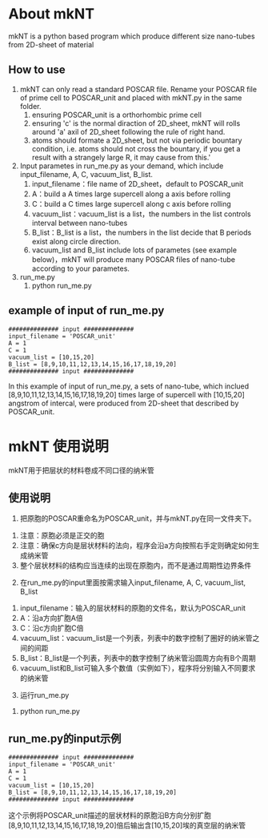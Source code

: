 # About mkNT #

mkNT is a python based program which produce different size nano-tubes from 2D-sheet of material 

## How to use ##

1.	mkNT can only read a standard POSCAR file. Rename your POSCAR file of prime cell to POSCAR_unit and placed with mkNT.py in the same folder.   
	1)	ensuring POSCAR_unit is a orthorhombic prime cell  
	2)	ensuring 'c' is the normal diraction of 2D_sheet, mkNT will rolls around 'a' axil of 2D_sheet following the rule of right hand.  
	3)	atoms should formate a 2D_sheet, but not via periodic bountary condition,  i.e. atoms should not cross the bountary, if you get a result with a strangely large R, it may cause from this.'  
2.	Input parametes in run_me.py as your demand, which include input_filename, A, C, vacuum_list, B_list.  
	1)	input_filename：file name of 2D_sheet，default to POSCAR_unit  
	2)	A：build a A times large supercell along a axis before rolling  
	3)	C：build a C times large supercell along c axis before rolling  
	4)	vacuum_list：vacuum_list is a list，the numbers in the list controls interval between nano-tubes    
	5)	B_list：B_list is a list，the numbers in the list decide that B periods exist along circle direction.  
	6)	vacuum_list and B_list include lots of parametes (see example below)，mkNT will produce many POSCAR files of nano-tube according to your parametes.  
3.	run_me.py  
	1)	python run_me.py  

## example of input of run_me.py ##

	############## input ##############
	input_filename = 'POSCAR_unit'
	A = 1
	C = 1
	vacuum_list = [10,15,20]
	B_list = [8,9,10,11,12,13,14,15,16,17,18,19,20]
	############## input ##############

In this example of input of run_me.py, a sets of nano-tube, which inclued [8,9,10,11,12,13,14,15,16,17,18,19,20] times large of supercell with [10,15,20] angstrom of intercal, were produced from 2D-sheet that described by POSCAR_unit.


# mkNT 使用说明 #

mkNT用于把层状的材料卷成不同口径的纳米管

## 使用说明 ##

1.	把原胞的POSCAR重命名为POSCAR_unit，并与mkNT.py在同一文件夹下。  
  1)	注意：原胞必须是正交的胞  
  2)	注意：确保c方向是层状材料的法向，程序会沿a方向按照右手定则确定如何生成纳米管  
  3)	整个层状材料的结构应当连续的出现在原胞内，而不是通过周期性边界条件  
2.	在run_me.py的input里面按需求输入input_filename, A, C, vacuum_list, B_list  
  1)	input_filename：输入的层状材料的原胞的文件名，默认为POSCAR_unit  
  2)	A：沿a方向扩胞A倍  
  3)	C：沿c方向扩胞C倍  
  4)	vacuum_list：vacuum_list是一个列表，列表中的数字控制了圈好的纳米管之间的间距  
  5)	B_list：B_list是一个列表，列表中的数字控制了纳米管沿圆周方向有B个周期  
  6)	vacuum_list和B_list可输入多个数值（实例如下），程序将分别输入不同要求的纳米管  
3.	运行run_me.py  
  1)	python run_me.py  

## run_me.py的input示例 ##

	############## input ##############
	input_filename = 'POSCAR_unit'
	A = 1
	C = 1
	vacuum_list = [10,15,20]
	B_list = [8,9,10,11,12,13,14,15,16,17,18,19,20]
	############## input ##############

这个示例将POSCAR_unit描述的层状材料的原胞沿B方向分别扩胞[8,9,10,11,12,13,14,15,16,17,18,19,20]倍后输出含[10,15,20]埃的真空层的纳米管

